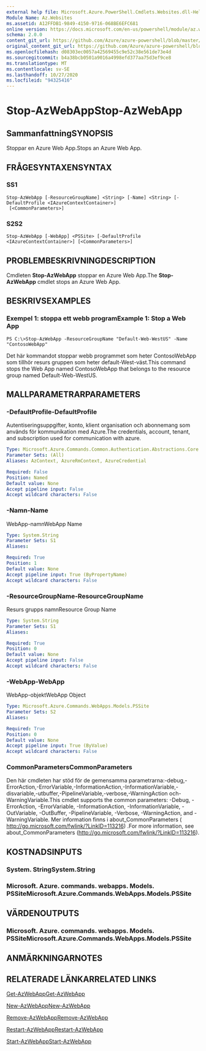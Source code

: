 ```yaml
---
external help file: Microsoft.Azure.PowerShell.Cmdlets.Websites.dll-Help.xml
Module Name: Az.Websites
ms.assetid: A12FFDB1-9849-4150-9716-068BE6EFC681
online version: https://docs.microsoft.com/en-us/powershell/module/az.websites/stop-azwebapp
schema: 2.0.0
content_git_url: https://github.com/Azure/azure-powershell/blob/master/src/Websites/Websites/help/Stop-AzWebApp.md
original_content_git_url: https://github.com/Azure/azure-powershell/blob/master/src/Websites/Websites/help/Stop-AzWebApp.md
ms.openlocfilehash: d08303ec0057a42569455c9e52c38e561de73e4d
ms.sourcegitcommit: b4a38bcb0501a9016a4998efd377aa75d3ef9ce8
ms.translationtype: MT
ms.contentlocale: sv-SE
ms.lasthandoff: 10/27/2020
ms.locfileid: "94325416"
---
```

# <span data-ttu-id="32c2c-101">Stop-AzWebApp</span><span class="sxs-lookup"><span data-stu-id="32c2c-101">Stop-AzWebApp</span></span>

## <span data-ttu-id="32c2c-102">Sammanfattning</span><span class="sxs-lookup"><span data-stu-id="32c2c-102">SYNOPSIS</span></span>
<span data-ttu-id="32c2c-103">Stoppar en Azure Web App.</span><span class="sxs-lookup"><span data-stu-id="32c2c-103">Stops an Azure Web App.</span></span>

## <span data-ttu-id="32c2c-104">FRÅGESYNTAXEN</span><span class="sxs-lookup"><span data-stu-id="32c2c-104">SYNTAX</span></span>

### <span data-ttu-id="32c2c-105">S</span><span class="sxs-lookup"><span data-stu-id="32c2c-105">S1</span></span>
```
Stop-AzWebApp [-ResourceGroupName] <String> [-Name] <String> [-DefaultProfile <IAzureContextContainer>]
 [<CommonParameters>]
```

### <span data-ttu-id="32c2c-106">S2</span><span class="sxs-lookup"><span data-stu-id="32c2c-106">S2</span></span>
```
Stop-AzWebApp [-WebApp] <PSSite> [-DefaultProfile <IAzureContextContainer>] [<CommonParameters>]
```

## <span data-ttu-id="32c2c-107">PROBLEMBESKRIVNING</span><span class="sxs-lookup"><span data-stu-id="32c2c-107">DESCRIPTION</span></span>
<span data-ttu-id="32c2c-108">Cmdleten **Stop-AzWebApp** stoppar en Azure Web App.</span><span class="sxs-lookup"><span data-stu-id="32c2c-108">The **Stop-AzWebApp** cmdlet stops an Azure Web App.</span></span>

## <span data-ttu-id="32c2c-109">BESKRIVS</span><span class="sxs-lookup"><span data-stu-id="32c2c-109">EXAMPLES</span></span>

### <span data-ttu-id="32c2c-110">Exempel 1: stoppa ett webb program</span><span class="sxs-lookup"><span data-stu-id="32c2c-110">Example 1: Stop a Web App</span></span>
```
PS C:\>Stop-AzWebApp -ResourceGroupName "Default-Web-WestUS" -Name "ContosoWebApp"
```

<span data-ttu-id="32c2c-111">Det här kommandot stoppar webb programmet som heter ContosoWebApp som tillhör resurs gruppen som heter default-West-väst.</span><span class="sxs-lookup"><span data-stu-id="32c2c-111">This command stops the Web App named ContosoWebApp that belongs to the resource group named Default-Web-WestUS.</span></span>

## <span data-ttu-id="32c2c-112">MALLPARAMETRAR</span><span class="sxs-lookup"><span data-stu-id="32c2c-112">PARAMETERS</span></span>

### <span data-ttu-id="32c2c-113">-DefaultProfile</span><span class="sxs-lookup"><span data-stu-id="32c2c-113">-DefaultProfile</span></span>
<span data-ttu-id="32c2c-114">Autentiseringsuppgifter, konto, klient organisation och abonnemang som används för kommunikation med Azure.</span><span class="sxs-lookup"><span data-stu-id="32c2c-114">The credentials, account, tenant, and subscription used for communication with azure.</span></span>

```yaml
Type: Microsoft.Azure.Commands.Common.Authentication.Abstractions.Core.IAzureContextContainer
Parameter Sets: (All)
Aliases: AzContext, AzureRmContext, AzureCredential

Required: False
Position: Named
Default value: None
Accept pipeline input: False
Accept wildcard characters: False
```

### <span data-ttu-id="32c2c-115">-Namn</span><span class="sxs-lookup"><span data-stu-id="32c2c-115">-Name</span></span>
<span data-ttu-id="32c2c-116">WebApp-namn</span><span class="sxs-lookup"><span data-stu-id="32c2c-116">WebApp Name</span></span>

```yaml
Type: System.String
Parameter Sets: S1
Aliases:

Required: True
Position: 1
Default value: None
Accept pipeline input: True (ByPropertyName)
Accept wildcard characters: False
```

### <span data-ttu-id="32c2c-117">-ResourceGroupName</span><span class="sxs-lookup"><span data-stu-id="32c2c-117">-ResourceGroupName</span></span>
<span data-ttu-id="32c2c-118">Resurs grupps namn</span><span class="sxs-lookup"><span data-stu-id="32c2c-118">Resource Group Name</span></span>

```yaml
Type: System.String
Parameter Sets: S1
Aliases:

Required: True
Position: 0
Default value: None
Accept pipeline input: False
Accept wildcard characters: False
```

### <span data-ttu-id="32c2c-119">-WebApp</span><span class="sxs-lookup"><span data-stu-id="32c2c-119">-WebApp</span></span>
<span data-ttu-id="32c2c-120">WebApp-objekt</span><span class="sxs-lookup"><span data-stu-id="32c2c-120">WebApp Object</span></span>

```yaml
Type: Microsoft.Azure.Commands.WebApps.Models.PSSite
Parameter Sets: S2
Aliases:

Required: True
Position: 0
Default value: None
Accept pipeline input: True (ByValue)
Accept wildcard characters: False
```

### <span data-ttu-id="32c2c-121">CommonParameters</span><span class="sxs-lookup"><span data-stu-id="32c2c-121">CommonParameters</span></span>
<span data-ttu-id="32c2c-122">Den här cmdleten har stöd för de gemensamma parametrarna:-debug,-ErrorAction,-ErrorVariable,-InformationAction,-InformationVariable,-disvariable,-utbuffer,-PipelineVariable,-verbose,-WarningAction och-WarningVariable.</span><span class="sxs-lookup"><span data-stu-id="32c2c-122">This cmdlet supports the common parameters: -Debug, -ErrorAction, -ErrorVariable, -InformationAction, -InformationVariable, -OutVariable, -OutBuffer, -PipelineVariable, -Verbose, -WarningAction, and -WarningVariable.</span></span> <span data-ttu-id="32c2c-123">Mer information finns i about_CommonParameters ( http://go.microsoft.com/fwlink/?LinkID=113216) .</span><span class="sxs-lookup"><span data-stu-id="32c2c-123">For more information, see about_CommonParameters (http://go.microsoft.com/fwlink/?LinkID=113216).</span></span>

## <span data-ttu-id="32c2c-124">KOSTNADS</span><span class="sxs-lookup"><span data-stu-id="32c2c-124">INPUTS</span></span>

### <span data-ttu-id="32c2c-125">System. String</span><span class="sxs-lookup"><span data-stu-id="32c2c-125">System.String</span></span>

### <span data-ttu-id="32c2c-126">Microsoft. Azure. commands. webapps. Models. PSSite</span><span class="sxs-lookup"><span data-stu-id="32c2c-126">Microsoft.Azure.Commands.WebApps.Models.PSSite</span></span>

## <span data-ttu-id="32c2c-127">VÄRDEN</span><span class="sxs-lookup"><span data-stu-id="32c2c-127">OUTPUTS</span></span>

### <span data-ttu-id="32c2c-128">Microsoft. Azure. commands. webapps. Models. PSSite</span><span class="sxs-lookup"><span data-stu-id="32c2c-128">Microsoft.Azure.Commands.WebApps.Models.PSSite</span></span>

## <span data-ttu-id="32c2c-129">ANMÄRKNINGAR</span><span class="sxs-lookup"><span data-stu-id="32c2c-129">NOTES</span></span>

## <span data-ttu-id="32c2c-130">RELATERADE LÄNKAR</span><span class="sxs-lookup"><span data-stu-id="32c2c-130">RELATED LINKS</span></span>

[<span data-ttu-id="32c2c-131">Get-AzWebApp</span><span class="sxs-lookup"><span data-stu-id="32c2c-131">Get-AzWebApp</span></span>](./Get-AzWebApp.md)

[<span data-ttu-id="32c2c-132">New-AzWebApp</span><span class="sxs-lookup"><span data-stu-id="32c2c-132">New-AzWebApp</span></span>](./New-AzWebApp.md)

[<span data-ttu-id="32c2c-133">Remove-AzWebApp</span><span class="sxs-lookup"><span data-stu-id="32c2c-133">Remove-AzWebApp</span></span>](./Remove-AzWebApp.md)

[<span data-ttu-id="32c2c-134">Restart-AzWebApp</span><span class="sxs-lookup"><span data-stu-id="32c2c-134">Restart-AzWebApp</span></span>](./Restart-AzWebApp.md)

[<span data-ttu-id="32c2c-135">Start-AzWebApp</span><span class="sxs-lookup"><span data-stu-id="32c2c-135">Start-AzWebApp</span></span>](./Start-AzWebApp.md)


